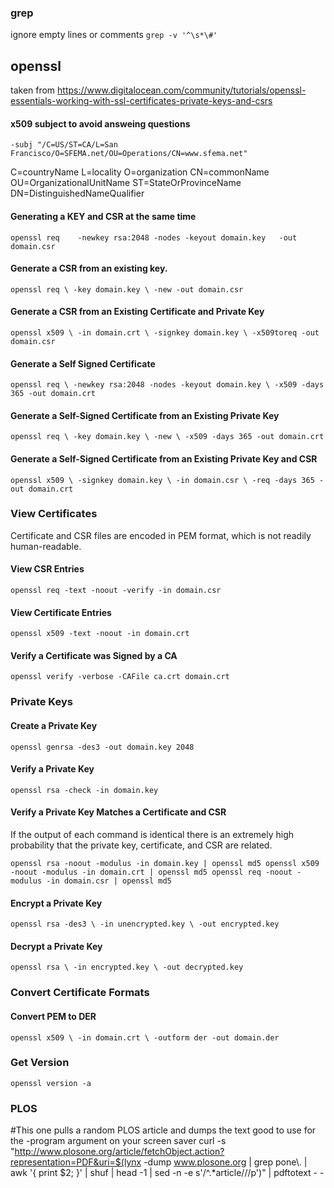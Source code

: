 
### grep
ignore empty lines or comments
`grep -v '^\s*\#'`


## openssl
taken from https://www.digitalocean.com/community/tutorials/openssl-essentials-working-with-ssl-certificates-private-keys-and-csrs

#### x509 subject to avoid answeing questions
`-subj "/C=US/ST=CA/L=San Francisco/O=SFEMA.net/OU=Operations/CN=www.sfema.net"`

C=countryName
L=locality
O=organization
CN=commonName
OU=OrganizationalUnitName
ST=StateOrProvinceName
DN=DistinguishedNameQualifier

#### Generating a KEY and CSR at the same time
`openssl req   
       -newkey rsa:2048 -nodes -keyout domain.key  
       -out domain.csr`

#### Generate a CSR from an existing key.
`openssl req \
       -key domain.key \
       -new -out domain.csr`


#### Generate a CSR from an Existing Certificate and Private Key
`openssl x509 \
       -in domain.crt \
       -signkey domain.key \
       -x509toreq -out domain.csr`

#### Generate a Self Signed Certificate
`openssl req \
       -newkey rsa:2048 -nodes -keyout domain.key \
       -x509 -days 365 -out domain.crt`

#### Generate a Self-Signed Certificate from an Existing Private Key
`openssl req \
       -key domain.key \
       -new \
       -x509 -days 365 -out domain.crt`

#### Generate a Self-Signed Certificate from an Existing Private Key and CSR
`openssl x509 \
       -signkey domain.key \
       -in domain.csr \
       -req -days 365 -out domain.crt`


### View Certificates
Certificate and CSR files are encoded in PEM format, which is not readily human-readable.

#### View CSR Entries
`openssl req -text -noout -verify -in domain.csr`

#### View Certificate Entries
`openssl x509 -text -noout -in domain.crt`

#### Verify a Certificate was Signed by a CA
`openssl verify -verbose -CAFile ca.crt domain.crt`


### Private Keys
#### Create a Private Key
`openssl genrsa -des3 -out domain.key 2048`

#### Verify a Private Key
`openssl rsa -check -in domain.key`


#### Verify a Private Key Matches a Certificate and CSR
If the output of each command is identical there is an extremely high probability that the private key, certificate, and CSR are related. 

`openssl rsa -noout -modulus -in domain.key | openssl md5
openssl x509 -noout -modulus -in domain.crt | openssl md5
openssl req -noout -modulus -in domain.csr | openssl md5`


#### Encrypt a Private Key
`openssl rsa -des3 \
       -in unencrypted.key \
       -out encrypted.key`


#### Decrypt a Private Key
`openssl rsa \
       -in encrypted.key \
       -out decrypted.key`


### Convert Certificate Formats

#### Convert PEM to DER
`openssl x509 \
       -in domain.crt \
       -outform der -out domain.der`


### Get Version
`openssl version -a`
	


### PLOS
#This one pulls a random PLOS article and dumps the text good to use for the -program argument on your screen saver
curl -s "http://www.plosone.org/article/fetchObject.action?representation=PDF&uri=$(lynx -dump 
www.plosone.org | grep pone\\. | awk '{ print $2; }' | shuf | head -1 | sed -n -e s'/^.*article\///p')" | pdftotext - -
